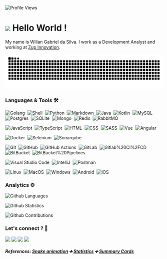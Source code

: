 ![Profile Views](http://estruyf-github.azurewebsites.net/api/VisitorHit?user=wilian746&repo=wilian746&countColorcountColor)

<h1><img src="https://emojis.slackmojis.com/emojis/images/1531849430/4246/blob-sunglasses.gif?1531849430" width="30"/> Hello World ! </h1>


My name is Wilian Gabriel da Silva. I work as a Development Analyst and working at [Zup Innovation](www.zup.com.br).

![](images/github-user-contribution.svg)

### Languages & Tools 🛠

![Golang](https://img.shields.io/badge/-Golang%20❤️-05122A?style=flat&logo=go&logoColor=white)&nbsp;
![Shell](https://img.shields.io/badge/Shell-05122A?style=flat&logo=gnu-bash&logoColor=white)&nbsp;
![Python](https://img.shields.io/badge/-Python-05122A?style=flat&logo=python)&nbsp;
![Markdown](https://img.shields.io/badge/-Markdown-05122A?style=flat&logo=markdown)&nbsp;
![Java](https://img.shields.io/badge/-Java-05122A?style=flat&logo=java)&nbsp;
![Kotlin](https://img.shields.io/badge/-Kotlin-05122A?style=flat&logo=kotlin)&nbsp;
![MySQL](https://img.shields.io/badge/-MySQL-05122A?style=flat&logo=mysql&logoColor=white)&nbsp;
![Postgres](https://img.shields.io/badge/-Postgres-05122A?style=flat&logo=postgresql)&nbsp;
![SQLite](https://img.shields.io/badge/-SQLite-05122A?style=flat&logo=SQLite)&nbsp;
![Mongo](https://img.shields.io/badge/-Mongo-05122A?style=flat&logo=mongodb)&nbsp;
![Redis](https://img.shields.io/badge/-Redis-05122A?style=flat&logo=redis)&nbsp;
![RabbitMQ](https://img.shields.io/badge/-RabbitMQ-05122A?style=flat&logo=rabbitmq)&nbsp;

![JavaScript](https://img.shields.io/badge/-JavaScript-05122A?style=flat&logo=javascript)&nbsp;
![TypeScript](https://img.shields.io/badge/-TypeScript-05122A?style=flat&logo=typescript)&nbsp;
![HTML](https://img.shields.io/badge/-HTML-05122A?style=flat&logo=html5)&nbsp;
![CSS](https://img.shields.io/badge/-CSS-05122A?style=flat&logo=Css3)&nbsp;
![SASS](https://img.shields.io/badge/-SASS-05122A?style=flat&logo=Sass)&nbsp;
![Vue](https://img.shields.io/badge/-Vue-05122A?style=flat&logo=vue.js)&nbsp;
![Angular](https://img.shields.io/badge/-Angular-05122A?style=flat&logo=angular)&nbsp;

![Docker](https://img.shields.io/badge/-Docker-05122A?style=flat&logo=docker)&nbsp;
![Selenium](https://img.shields.io/badge/-Selenium-05122A?style=flat&logo=Selenium)&nbsp;
![Sonarqube](https://img.shields.io/badge/-Sonarqube-05122A?style=flat&logo=Sonarqube)&nbsp;

![Git](https://img.shields.io/badge/-Git-05122A?style=flat&logo=git)&nbsp;
![GitHub](https://img.shields.io/badge/-GitHub-05122A?style=flat&logo=github)&nbsp;
![GitHub Actions](https://img.shields.io/badge/GitHub%20Actions%20-05122A?style=flat&logo=github-actions&logoColor=white)&nbsp;
![GitLab](https://img.shields.io/badge/-GitLab-05122A?style=flat&logo=gitlab)&nbsp;
![Gitlab%20CI%2FCD](https://img.shields.io/badge/-GitLab%20CI%2FCD-05122A?style=flat&logo=gitlab)&nbsp;
![BitBucket](https://img.shields.io/badge/-BitBucket-05122A?style=flat&logo=bitbucket)&nbsp;
![BitBucket%20Pipelines](https://img.shields.io/badge/-BitBucket%20Pipelines-05122A?style=flat&logo=bitbucket)&nbsp;

![Visual Studio Code](https://img.shields.io/badge/-Visual%20Studio%20Code-05122A?style=flat&logo=visual-studio-code&logoColor=007ACC)&nbsp;
![IntelliJ](https://img.shields.io/badge/-IntelliJ-05122A?style=flat&logo=jetbrains)&nbsp;
![Postman](https://img.shields.io/badge/-Postman-05122A?style=flat&logo=postman)&nbsp;

![Linux](https://img.shields.io/badge/-Linux-05122A?style=flat&logo=linux&logoColor=white)&nbsp;
![MacOS](https://img.shields.io/badge/-MacOS-05122A?style=flat&logo=apple&logoColor=white)&nbsp;
![Windows](https://img.shields.io/badge/-Windows-05122A?style=flat&logo=windows&logoColor=white)&nbsp;
![Android](https://img.shields.io/badge/-Android-05122A?style=flat&logo=android&logoColor=white)&nbsp;
![iOS](https://img.shields.io/badge/-iOS-05122A?style=flat&logo=ios&logoColor=white)&nbsp;


### Analytics ⚙️

![Github Languages](https://github-readme-stats.vercel.app/api/top-langs/?username=wilian746&layout=compact&count_private=true)

![Github Statistics](https://github-readme-stats.vercel.app/api/?username=wilian746&count_private=true&show_icons=true)

![Github Contributions](https://github-readme-streak-stats.herokuapp.com/?user=wilian746&hide_border=true)
### Let's connect ? 🤝

<p align="left">
<a href="https://www.linkedin.com/in/wiliangs"><img src="https://img.shields.io/badge/-wiliangs-0077B5?style=flat&logo=Linkedin&logoColor=white"/></a>
<a href="https://twitter.com/wiliangds"><img src="https://img.shields.io/badge/-@wiliangds-%231DA1F2?style=flat&logo=twitter&logoColor=white"/></a>
<a href="https://wiliangs.medium.com/"><img src="https://img.shields.io/badge/-@wiliangs-%2312100E?style=flat&logo=medium&logoColor=white"/></a>
<a href="mailto:wiliang746@gmail.com"><img src="https://img.shields.io/badge/-wiliang746@gmail.com-D14836?style=flat&logo=Gmail&logoColor=white"/></a>
</p>

#### _References: [Snake animation](https://github.com/Platane/snk) ➕ [Statistics](https://github.com/anuraghazra/github-readme-stats) ➕ [Summary Cards](https://github.com/vn7n24fzkq/github-profile-summary-cards)_